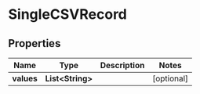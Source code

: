 

# SingleCSVRecord

## Properties

Name | Type | Description | Notes
------------ | ------------- | ------------- | -------------
**values** | **List&lt;String&gt;** |  |  [optional]




